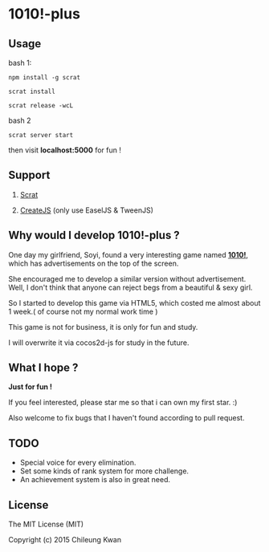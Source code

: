 # 1010!-plus
## Usage    

bash 1:

    npm install -g scrat

    scrat install

    scrat release -wcL

bash 2

    scrat server start


then visit **localhost:5000** for fun !

## Support

1. [Scrat](https://github.com/scrat-team/scrat "scrat")

2. [CreateJS](https://github.com/CreateJS "CreateJS") (only use EaselJS & TweenJS)

## Why would I develop 1010!-plus ?
One day my girlfriend, Soyi, found a very interesting game named [**1010!**](), which has advertisements on the top of the screen.

She encouraged me to develop a similar version without advertisement. Well, I don't think that anyone can reject begs from a beautiful & sexy girl.

So I started to develop this game via HTML5, which costed me almost about 1 week.( of course not my normal work time )

This game is not for business, it is only for fun and study.

I will overwrite it via cocos2d-js for study in the future.

## What I hope ?
**Just for fun !**

If you feel interested, please star me so that i can own my first star. :)

Also welcome to fix bugs that I haven't found according to pull request.

## TODO
- Special voice for every elimination.
- Set some kinds of rank system for more challenge.
- An achievement system is also in great need.

## License
The MIT License (MIT)

Copyright (c) 2015 Chileung Kwan
